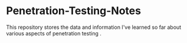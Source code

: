 # Penetration-Testing-Notes
This repository stores the data and information I've learned so far about various aspects of penetration testing .
